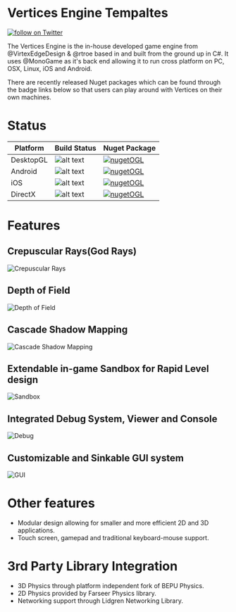 # Vertices Engine Tempaltes

<a href="https://twitter.com/intent/follow?screen_name=virtexedge">
        <img src="https://img.shields.io/twitter/follow/virtexedge.svg?style=social&logo=twitter"
            alt="follow on Twitter"></a>

The Vertices Engine is the in-house developed game engine from @VirtexEdgeDesign & @rtroe based in and built from the ground up in C#. It uses @MonoGame as it's back end allowing it to run cross platform on PC, OSX, Linux, iOS and Android.

There are recently released Nuget packages which can be found through the badge links below so that users can play around with Vertices on their own machines.
           

# Status

| Platform | Build Status                   | Nuget Package|
|----------|--------------------------------|--|
| DesktopGL| ![alt text][buildOGL] |[![nugetOGL](https://img.shields.io/badge/nuget-released-green.svg)](https://www.nuget.org/packages/Virtex.Lib.Vrtc.GL/)|
| Android  | ![alt text][buildAdr] |[![nugetOGL](https://img.shields.io/badge/nuget-beta-blue.svg)](https://www.nuget.org/packages/Virtex.Lib.Vrtc.Android/)|
| iOS      | ![alt text][buildIOS] |[![nugetOGL](https://img.shields.io/badge/nuget-tbd-orange.svg)](#)|
| DirectX  | ![alt text][buildDrX] |[![nugetOGL](https://img.shields.io/badge/nuget-tbd-orange.svg)](#)|


[buildxna]: https://img.shields.io/badge/build-depreciated-lightgray.svg
[buildDrX]: https://img.shields.io/badge/build-tbd-orange.svg
[buildOGL]: https://img.shields.io/badge/build-passing-green.svg
[buildAdr]: https://img.shields.io/badge/build-passing-green.svg
[buildIOS]: https://img.shields.io/badge/build-passing-green.svg

[nugetSuccess]: https://img.shields.io/badge/nuget-released-green.svg
[nugetbeta]: https://img.shields.io/badge/nuget-beta-blue.svg
[nugetTBD]: https://img.shields.io/badge/nuget-comingsoon-orange.svg
[nugetNA]: https://img.shields.io/badge/nuget-deprecetated-lightgray.svg

# Features
<!--## Real-time Surface and Water Reflections
![Reflections](https://virtexedgedesign.files.wordpress.com/2015/10/reflections.png)-->

## Crepuscular Rays(God Rays)
![Crepuscular Rays](https://virtexedgedesign.files.wordpress.com/2015/10/godrays.png)

## Depth of Field
![Depth of Field](https://farm2.staticflickr.com/1476/25396320090_422ec688b0_z.jpg)

## Cascade Shadow Mapping
![Cascade Shadow Mapping](https://virtexedgedesign.files.wordpress.com/2015/10/shadowmaps.png)

## Extendable in-game Sandbox for Rapid Level design
![Sandbox](https://virtexedgedesign.files.wordpress.com/2015/10/sandbox.png)

## Integrated Debug System, Viewer and Console
![Debug](https://virtexedgedesign.files.wordpress.com/2015/10/debug.png)

## Customizable and Sinkable GUI system
![GUI](https://virtexedgedesign.files.wordpress.com/2015/10/gui.png)

# Other features
* Modular design allowing for smaller and more efficient 2D and 3D applications.
* Touch screen, gamepad and traditional keyboard-mouse support.

# 3rd Party Library Integration
* 3D Physics through platform independent fork of BEPU Physics.
* 2D Physics provided by Farseer Physics library.
* Networking support through Lidgren Networking Library.
